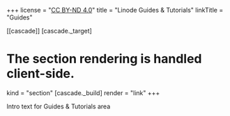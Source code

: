 +++
license = "[CC BY-ND 4.0](http://creativecommons.org/licenses/by-nd/4.0/)"
title = "Linode Guides & Tutorials"
linkTitle = "Guides"

[[cascade]]
[cascade._target]
# The section rendering is handled client-side.
kind = "section"
[cascade._build]
render = "link"
+++

Intro text for Guides & Tutorials area